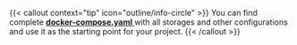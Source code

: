 [//]: #

{{< callout context="tip" icon="outline/info-circle" >}}
You can find complete
<a href="https://github.com/devlikeapro/waha/blob/core/docker-compose.yaml" target="_blank">
<b>docker-compose.yaml</b>
</a>
with all storages and other configurations and use it as the starting point for your project.
{{< /callout >}}
